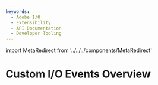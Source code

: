 ```yaml
---
keywords:
  - Adobe I/O
  - Extensibility
  - API Documentation
  - Developer Tooling
---
```


import MetaRedirect from '../../../components/MetaRedirect'

<MetaRedirect url="/apis/experienceplatform/events/docs.html#!adobedocs/adobeio-events/master/using/custom_events.md" />

# Custom I/O Events Overview